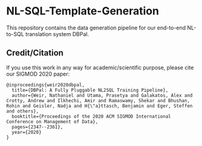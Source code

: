 # NL-SQL-Template-Generation
This repository contains the data generation pipeline for our end-to-end NL-to-SQL translation system DBPal.

## Credit/Citation

If you use this work in any way for academic/scientific purpose, please cite our SIGMOD 2020 paper:

```
@inproceedings{weir2020dbpal,
  title={DBPal: A Fully Pluggable NL2SQL Training Pipeline},
  author={Weir, Nathaniel and Utama, Prasetya and Galakatos, Alex and Crotty, Andrew and Ilkhechi, Amir and Ramaswamy, Shekar and Bhushan, Rohin and Geisler, Nadja and H{\"a}ttasch, Benjamin and Eger, Steffen and others},
  booktitle={Proceedings of the 2020 ACM SIGMOD International Conference on Management of Data},
  pages={2347--2361},
  year={2020}
}
```
